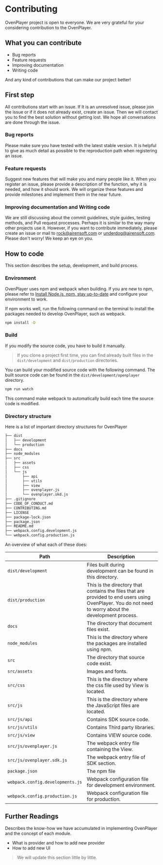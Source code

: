 # Contributing

OvenPlayer project is open to everyone. We are very grateful for your considering contribution to the OvenPlayer.

## What you can contribute

- Bug reports
- Feature requests
- Improving documentation
- Writing code

And any kind of contributions that can make our project better!

## First step

All contributions start with an issue. If It is an unresolved issue, please join the issue or if it does not already exist, create an issue. Then we will contact you to find the best solution without getting lost. We hope all conversations are done through the issue.

### Bug reports

Please make sure you have tested with the latest stable version. It is helpful to give as much detail as possible to the reproduction path when registering an issue.

### Feature requests

Suggest new features that will make you and many people like it. When you register an issue, please provide a description of the function, why it is needed, and how it should work. We will organize these features and provide milestones and implement them in the near future.

### Improving documentation and Writing code

We are still discussing about the commit guidelines, style guides, testing methods, and Pull request processes. Perhaps it is similar to the way many other projects use it. However, if you want to contribute immediately, please create an issue or mail to rock@airensoft.com or underdog@airensoft.com. Please don't worry! We keep an eye on you.

## How to code

This section describes the setup, development, and build process.

###  Environment

OvenPlayer uses npm and webpack when building. If you are new to npm, please refer to [Install Node.js, npm, stay up-to-date](https://www.npmjs.com/get-npm) and configure your environment to work.

If npm works well, run the following command on the terminal to install the packages needed to develop OvenPlayer, such as webpack.

```bash
npm install -D
```

### Build

If you modify the source code, you have to build it manually.

> If you clone a project first time,  you can find already built files in the `dist/development` and `dist/production` directories.

You can build your modified source code with the following command. The built source code can be found in the `dist/development/openplayer` directory.

```bash
npm run watch
```
This command make webpack to automatically build each time the source code is modified.


### Directory structure

Here is a list of important directory structures for OvenPlayer

```bash
├── dist
│   ├── development
│   └── production
├── docs
├── node_modules
├── src
│   ├── assets
│   ├── css
│   └── js
│       ├── api
│       ├── utils
│       ├── view
│       ├── ovenplayer.js
│       └── ovenplayer.skd.js
├── .gitignore
├── CODE_OF_CONDUCT.md
├── CONTRIBUTING.md
├── LICENSE
├── package-lock.json
├── package.json
├── README.md
├── webpack.config.development.js
└── webpack.config.production.js
```
An overview of what each of these does:

|Path|Description
| --- | --- |
|`dist/development`|Files built during development can be found in this directory.|
|`dist/production`|This is the directory that contains the files that are provided to end users using OvenPlayer. You do not need to worry about the development process.|
|`docs`|The directory that document files exist.|
|`node_modules`|This is the directory where the packages are installed using npm.|
|`src`|The directory that source code exist.|
|`src/assets`|Images and fonts.|
|`src/css`|This is the directory where the css file used by View is located.|
|`src/js`|This is the directory where the JavaScript files are located.|
|`src/js/api`|Contains SDK source code.|
|`src/js/utils`|Contains Third party libraries.|
|`src/js/view`|Contains VIEW source code.|
|`src/js/ovenplayer.js`|The webpack entry file containing the View.|
|`src/js/ovenplayer.sdk.js`|The webpack entry file of SDK section.|
|`package.json`|The npm file|
|`webpack.config.developments.js`|Webpack configuration file for development environment.|
|`webpack.config.production.js`|Webpack configuration file for production.|

## Further Readings 

Describes the know-how we have accumulated in implementing OvenPlayer and the concept of each module.

- What is provider and how to add new provider
- How to add new UI

> We will update this section little by little.
